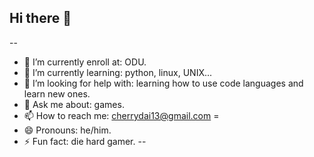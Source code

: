 ## Hi there 👋
--
- 🔭 I’m currently enroll at: ODU.
- 🌱 I’m currently learning: python, linux, UNIX...
- 🤔 I’m looking for help with: learning how to use code languages and learn new ones.
- 💬 Ask me about: games.
- 📫 How to reach me: cherrydai13@gmail.com =
- 😄 Pronouns: he/him.
- ⚡ Fun fact: die hard gamer.
--
